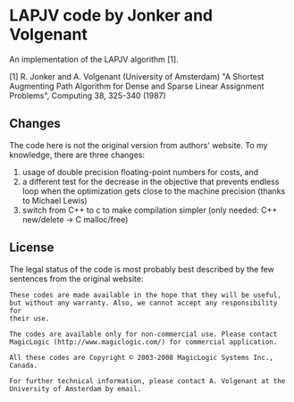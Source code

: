 LAPJV code by Jonker and Volgenant
==================================

An implementation of the LAPJV algorithm [1].

[1] R. Jonker and A. Volgenant (University of Amsterdam)
"A Shortest Augmenting Path Algorithm for Dense and Sparse Linear Assignment
 Problems", Computing 38, 325-340 (1987)

Changes
-------

The code here is not the original version from authors' website. To my
knowledge, there are three changes:
  1. usage of double precision floating-point numbers for costs, and
  2. a different test for the decrease in the objective that prevents endless
     loop when the optimization gets close to the machine precision (thanks to
     Michael Lewis)
  3. switch from C++ to c to make compilation simpler (only needed: C++
     new/delete -> C malloc/free)


License
-------

The legal status of the code is most probably best described by the few
sentences from the original website:

	These codes are made available in the hope that they will be useful,
	but without any warranty. Also, we cannot accept any responsibility for
	their use.

	The codes are available only for non-commercial use. Please contact
	MagicLogic (http://www.magiclogic.com/) for commercial application.

	All these codes are Copyright © 2003-2008 MagicLogic Systems Inc.,
	Canada.

	For further technical information, please contact A. Volgenant at the
	University of Amsterdam by email.
